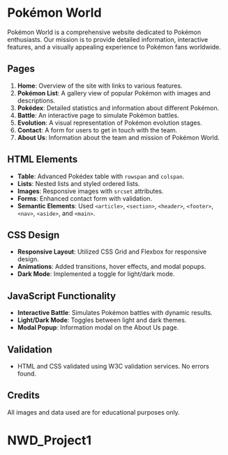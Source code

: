 # Pokémon World

Pokémon World is a comprehensive website dedicated to Pokémon enthusiasts. Our mission is to provide detailed information, interactive features, and a visually appealing experience to Pokémon fans worldwide.

## Pages
1. **Home**: Overview of the site with links to various features.
2. **Pokémon List**: A gallery view of popular Pokémon with images and descriptions.
3. **Pokédex**: Detailed statistics and information about different Pokémon.
4. **Battle**: An interactive page to simulate Pokémon battles.
5. **Evolution**: A visual representation of Pokémon evolution stages.
6. **Contact**: A form for users to get in touch with the team.
7. **About Us**: Information about the team and mission of Pokémon World.

## HTML Elements
- **Table**: Advanced Pokédex table with `rowspan` and `colspan`.
- **Lists**: Nested lists and styled ordered lists.
- **Images**: Responsive images with `srcset` attributes.
- **Forms**: Enhanced contact form with validation.
- **Semantic Elements**: Used `<article>`, `<section>`, `<header>`, `<footer>`, `<nav>`, `<aside>`, and `<main>`.

## CSS Design
- **Responsive Layout**: Utilized CSS Grid and Flexbox for responsive design.
- **Animations**: Added transitions, hover effects, and modal popups.
- **Dark Mode**: Implemented a toggle for light/dark mode.

## JavaScript Functionality
- **Interactive Battle**: Simulates Pokémon battles with dynamic results.
- **Light/Dark Mode**: Toggles between light and dark themes.
- **Modal Popup**: Information modal on the About Us page.

## Validation
- HTML and CSS validated using W3C validation services. No errors found.

## Credits
All images and data used are for educational purposes only.
# NWD_Project1

